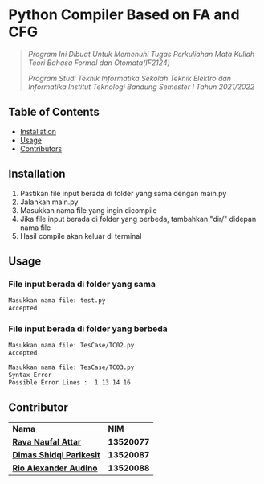 # Python Compiler Based on FA and CFG

> _Program Ini Dibuat Untuk Memenuhi Tugas Perkuliahan Mata Kuliah Teori Bahasa Formal dan Otomata(IF2124)_ 
>
> _Program Studi Teknik Informatika 
> Sekolah Teknik Elektro dan Informatika 
> Institut Teknologi Bandung 
> Semester I Tahun 2021/2022_

## Table of Contents
* [Installation](#installation)
* [Usage](#usage)
* [Contributors](#contributors)

## Installation

1. Pastikan file input berada di folder yang sama dengan main.py
2. Jalankan main.py
3. Masukkan nama file yang ingin dicompile
4. Jika file input berada di folder yang berbeda, tambahkan "dir/" didepan nama file
5. Hasil compile akan keluar di terminal


## Usage
### File input berada di folder yang sama
```bash
Masukkan nama file: test.py
Accepted
```

### File input berada di folder yang berbeda
```bash
Masukkan nama file: TesCase/TC02.py
Accepted
```

```bash
Masukkan nama file: TesCase/TC03.py
Syntax Error
Possible Error Lines :  1 13 14 16
```

## Contributor
<table>
    <tr>
      <td><b>Nama</b></td>
      <td><b>NIM</b></td>
    </tr>
    <tr>
      <td><a href="https://github.com/sivaren"><b>Rava Naufal Attar</b></a></td>
      <td><b>13520077</b></td>
    </tr>
    <tr>
      <td><a href="https://github.com/dParikesit"><b>Dimas Shidqi Parikesit</b></a></td>
      <td><b>13520087</b></td>
    </tr>
    <tr>
      <td><a href="https://github.com/Audino723"><b>Rio Alexander Audino</b></a></td>
      <td><b>13520088</b></td>
    </tr>
</table>
